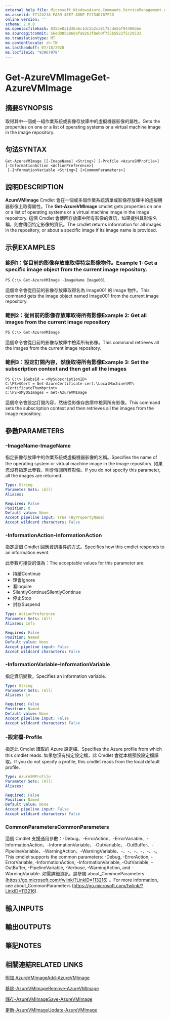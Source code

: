 ```yaml
---
external help file: Microsoft.WindowsAzure.Commands.ServiceManagement.dll-Help.xml
ms.assetid: E712421A-FA69-46E7-A0DE-F2734D767F2D
online version: ''
schema: 2.0.0
ms.openlocfilehash: 8355e0a1d36a6c1dc5b2ca8172cde5bf94480bbe
ms.sourcegitcommit: 56ed085a868afa8263f8eb0f755b5822f5c29532
ms.translationtype: MT
ms.contentlocale: zh-TW
ms.lasthandoff: 07/18/2020
ms.locfileid: "93967978"
---
```

# <span data-ttu-id="7942d-101">Get-AzureVMImage</span><span class="sxs-lookup"><span data-stu-id="7942d-101">Get-AzureVMImage</span></span>

## <span data-ttu-id="7942d-102">摘要</span><span class="sxs-lookup"><span data-stu-id="7942d-102">SYNOPSIS</span></span>
<span data-ttu-id="7942d-103">取得其中一個或一組作業系統或影像存放庫中的虛擬機器影像的屬性。</span><span class="sxs-lookup"><span data-stu-id="7942d-103">Gets the properties on one or a list of operating systems or a virtual machine image in the image repository.</span></span>

## <span data-ttu-id="7942d-104">句法</span><span class="sxs-lookup"><span data-stu-id="7942d-104">SYNTAX</span></span>

```
Get-AzureVMImage [[-ImageName] <String>] [-Profile <AzureSMProfile>] [-InformationAction <ActionPreference>]
 [-InformationVariable <String>] [<CommonParameters>]
```

## <span data-ttu-id="7942d-105">說明</span><span class="sxs-lookup"><span data-stu-id="7942d-105">DESCRIPTION</span></span>
<span data-ttu-id="7942d-106">**AzureVMImage** Cmdlet 會在一個或多個作業系統清單或影像存放庫中的虛擬機器影像上取得屬性。</span><span class="sxs-lookup"><span data-stu-id="7942d-106">The **Get-AzureVMImage** cmdlet gets properties on one or a list of operating systems or a virtual machine image in the image repository.</span></span>
<span data-ttu-id="7942d-107">這個 Cmdlet 會傳回存放庫中所有影像的資訊，如果提供其影像名稱，則會傳回特定影像的資訊。</span><span class="sxs-lookup"><span data-stu-id="7942d-107">The cmdlet returns information for all images in the repository, or about a specific image if its image name is provided.</span></span>

## <span data-ttu-id="7942d-108">示例</span><span class="sxs-lookup"><span data-stu-id="7942d-108">EXAMPLES</span></span>

### <span data-ttu-id="7942d-109">範例1：從目前的影像存放庫取得特定影像物件。</span><span class="sxs-lookup"><span data-stu-id="7942d-109">Example 1: Get a specific image object from the current image repository.</span></span>
```
PS C:\> Get-AzureVMImage -ImageName Image001
```

<span data-ttu-id="7942d-110">這個命令會從目前的影像存放庫取得名為 Image001 的 image 物件。</span><span class="sxs-lookup"><span data-stu-id="7942d-110">This command gets the image object named Image001 from the current image repository.</span></span>

### <span data-ttu-id="7942d-111">範例2：從目前的影像存放庫取得所有影像</span><span class="sxs-lookup"><span data-stu-id="7942d-111">Example 2: Get all images from the current image repository</span></span>
```
PS C:\> Get-AzureVMImage
```

<span data-ttu-id="7942d-112">這個命令會從目前的影像存放庫中檢索所有影像。</span><span class="sxs-lookup"><span data-stu-id="7942d-112">This command retrieves all the images from the current image repository.</span></span>

### <span data-ttu-id="7942d-113">範例3：設定訂閱內容，然後取得所有影像</span><span class="sxs-lookup"><span data-stu-id="7942d-113">Example 3: Set the subscription context and then get all the images</span></span>
```
PS C:\> $SubsId = <MySubscriptionID>
C:\PS>$Cert = Get-AzureCertificate cert:\LocalMachine\MY\<CertificateThumbprint>
C:\PS>$MyOSImages = Get-AzureVMImage
```

<span data-ttu-id="7942d-114">這個命令會設定訂閱內容，然後從影像存放庫中檢索所有影像。</span><span class="sxs-lookup"><span data-stu-id="7942d-114">This command sets the subscription context and then retrieves all the images from the image repository.</span></span>

## <span data-ttu-id="7942d-115">參數</span><span class="sxs-lookup"><span data-stu-id="7942d-115">PARAMETERS</span></span>

### <span data-ttu-id="7942d-116">-ImageName</span><span class="sxs-lookup"><span data-stu-id="7942d-116">-ImageName</span></span>
<span data-ttu-id="7942d-117">指定影像存放庫中的作業系統或虛擬機器影像的名稱。</span><span class="sxs-lookup"><span data-stu-id="7942d-117">Specifies the name of the operating system or virtual machine image in the image repository.</span></span>
<span data-ttu-id="7942d-118">如果您沒有指定此參數，則會傳回所有影像。</span><span class="sxs-lookup"><span data-stu-id="7942d-118">If you do not specify this parameter, all the images are returned.</span></span>

```yaml
Type: String
Parameter Sets: (All)
Aliases: 

Required: False
Position: 0
Default value: None
Accept pipeline input: True (ByPropertyName)
Accept wildcard characters: False
```

### <span data-ttu-id="7942d-119">-InformationAction</span><span class="sxs-lookup"><span data-stu-id="7942d-119">-InformationAction</span></span>
<span data-ttu-id="7942d-120">指定這個 Cmdlet 回應資訊事件的方式。</span><span class="sxs-lookup"><span data-stu-id="7942d-120">Specifies how this cmdlet responds to an information event.</span></span>

<span data-ttu-id="7942d-121">此參數可接受的值為：</span><span class="sxs-lookup"><span data-stu-id="7942d-121">The acceptable values for this parameter are:</span></span>

- <span data-ttu-id="7942d-122">持續</span><span class="sxs-lookup"><span data-stu-id="7942d-122">Continue</span></span>
- <span data-ttu-id="7942d-123">理會</span><span class="sxs-lookup"><span data-stu-id="7942d-123">Ignore</span></span>
- <span data-ttu-id="7942d-124">看</span><span class="sxs-lookup"><span data-stu-id="7942d-124">Inquire</span></span>
- <span data-ttu-id="7942d-125">SilentlyContinue</span><span class="sxs-lookup"><span data-stu-id="7942d-125">SilentlyContinue</span></span>
- <span data-ttu-id="7942d-126">停止</span><span class="sxs-lookup"><span data-stu-id="7942d-126">Stop</span></span>
- <span data-ttu-id="7942d-127">封存</span><span class="sxs-lookup"><span data-stu-id="7942d-127">Suspend</span></span>

```yaml
Type: ActionPreference
Parameter Sets: (All)
Aliases: infa

Required: False
Position: Named
Default value: None
Accept pipeline input: False
Accept wildcard characters: False
```

### <span data-ttu-id="7942d-128">-InformationVariable</span><span class="sxs-lookup"><span data-stu-id="7942d-128">-InformationVariable</span></span>
<span data-ttu-id="7942d-129">指定資訊變數。</span><span class="sxs-lookup"><span data-stu-id="7942d-129">Specifies an information variable.</span></span>

```yaml
Type: String
Parameter Sets: (All)
Aliases: iv

Required: False
Position: Named
Default value: None
Accept pipeline input: False
Accept wildcard characters: False
```

### <span data-ttu-id="7942d-130">-設定檔</span><span class="sxs-lookup"><span data-stu-id="7942d-130">-Profile</span></span>
<span data-ttu-id="7942d-131">指定此 Cmdlet 讀取的 Azure 設定檔。</span><span class="sxs-lookup"><span data-stu-id="7942d-131">Specifies the Azure profile from which this cmdlet reads.</span></span>
<span data-ttu-id="7942d-132">如果您沒有指定設定檔，此 Cmdlet 會從本機預設設定檔讀取。</span><span class="sxs-lookup"><span data-stu-id="7942d-132">If you do not specify a profile, this cmdlet reads from the local default profile.</span></span>

```yaml
Type: AzureSMProfile
Parameter Sets: (All)
Aliases: 

Required: False
Position: Named
Default value: None
Accept pipeline input: False
Accept wildcard characters: False
```

### <span data-ttu-id="7942d-133">CommonParameters</span><span class="sxs-lookup"><span data-stu-id="7942d-133">CommonParameters</span></span>
<span data-ttu-id="7942d-134">這個 Cmdlet 支援通用參數：-Debug、-ErrorAction、-ErrorVariable、-InformationAction、-InformationVariable、-OutVariable、-OutBuffer、-PipelineVariable、-WarningAction、-WarningVariable、-、-、-、-、-、-。</span><span class="sxs-lookup"><span data-stu-id="7942d-134">This cmdlet supports the common parameters: -Debug, -ErrorAction, -ErrorVariable, -InformationAction, -InformationVariable, -OutVariable, -OutBuffer, -PipelineVariable, -Verbose, -WarningAction, and -WarningVariable.</span></span> <span data-ttu-id="7942d-135">如需詳細資訊，請參閱 about_CommonParameters (https://go.microsoft.com/fwlink/?LinkID=113216) 。</span><span class="sxs-lookup"><span data-stu-id="7942d-135">For more information, see about_CommonParameters (https://go.microsoft.com/fwlink/?LinkID=113216).</span></span>

## <span data-ttu-id="7942d-136">輸入</span><span class="sxs-lookup"><span data-stu-id="7942d-136">INPUTS</span></span>

## <span data-ttu-id="7942d-137">輸出</span><span class="sxs-lookup"><span data-stu-id="7942d-137">OUTPUTS</span></span>

## <span data-ttu-id="7942d-138">筆記</span><span class="sxs-lookup"><span data-stu-id="7942d-138">NOTES</span></span>

## <span data-ttu-id="7942d-139">相關連結</span><span class="sxs-lookup"><span data-stu-id="7942d-139">RELATED LINKS</span></span>

[<span data-ttu-id="7942d-140">附加 AzureVMImage</span><span class="sxs-lookup"><span data-stu-id="7942d-140">Add-AzureVMImage</span></span>](./Add-AzureVMImage.md)

[<span data-ttu-id="7942d-141">移除-AzureVMImage</span><span class="sxs-lookup"><span data-stu-id="7942d-141">Remove-AzureVMImage</span></span>](./Remove-AzureVMImage.md)

[<span data-ttu-id="7942d-142">儲存-AzureVMImage</span><span class="sxs-lookup"><span data-stu-id="7942d-142">Save-AzureVMImage</span></span>](./Save-AzureVMImage.md)

[<span data-ttu-id="7942d-143">更新-AzureVMImage</span><span class="sxs-lookup"><span data-stu-id="7942d-143">Update-AzureVMImage</span></span>](./Update-AzureVMImage.md)


